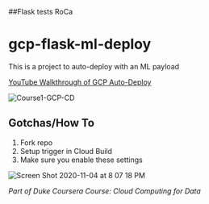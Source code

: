 ##Flask tests RoCa
# gcp-flask-ml-deploy
This is a project to auto-deploy with an ML payload


[YouTube Walkthrough of GCP Auto-Deploy](https://www.youtube.com/watch?v=_TfWdOvQXwU)


![Course1-GCP-CD](https://user-images.githubusercontent.com/58792/107860077-64d04b00-6e0b-11eb-8cf2-7cce40496a46.jpg)


## Gotchas/How To

1.  Fork repo
2.  Setup trigger in Cloud Build
3. Make sure you enable these settings

![Screen Shot 2020-11-04 at 8 07 18 PM](https://user-images.githubusercontent.com/58792/98184850-610e5d80-1ed9-11eb-9950-6e225675ac2d.png)

*Part of Duke Coursera Course:  Cloud Computing for Data*
